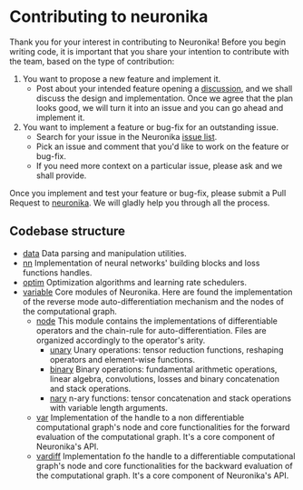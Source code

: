 # Contributing to neuronika

Thank you for your interest in contributing to Neuronika! Before you begin writing code, it is important that you share your intention to contribute with the team, based on the type of contribution:

1. You want to propose a new feature and implement it.
    - Post about your intended feature opening a [discussion](https://github.com/neuronika/neuronika/discussions), and we shall discuss the design and implementation. Once we agree that the plan looks good, we will turn it into an issue and you can go ahead and implement it.
2. You want to implement a feature or bug-fix for an outstanding issue.
    - Search for your issue in the Neuronika [issue list](https://github.com/neuronika/neuronika/issues).
    - Pick an issue and comment that you'd like to work on the feature or bug-fix.
    - If you need more context on a particular issue, please ask and we shall provide.

Once you implement and test your feature or bug-fix, please submit a Pull Request to [neuronika](https://github.com/neuronika/neuronika). We will gladly help you through all the process.

## Codebase structure

* [data](https://github.com/neuronika/neuronika/tree/main/src/data) Data parsing and manipulation utilities.
* [nn](https://github.com/neuronika/neuronika/tree/main/src/nn) Implementation of neural networks' building blocks and loss functions handles.
* [optim](https://github.com/neuronika/neuronika/tree/main/src/optim) Optimization algorithms and learning rate schedulers.
* [variable](https://github.com/neuronika/neuronika/tree/main/src/variable) Core modules of Neuronika. Here are found the implementation of the reverse mode auto-differentiation mechanism and the nodes of the computational graph.
    - [node](https://github.com/neuronika/neuronika/tree/main/src/variable/node) This module contains the implementations of differentiable operators and the chain-rule for auto-differentiation. Files are organized accordingly to the operator's arity.
        - [unary](https://github.com/neuronika/neuronika/tree/main/src/variable/node/unary) Unary operations: tensor reduction functions, reshaping operators and element-wise functions.
        - [binary](https://github.com/neuronika/neuronika/tree/main/src/variable/node/binary) Binary operations: fundamental arithmetic operations, linear algebra, convolutions, losses and binary concatenation and stack operations.
         - [nary](https://github.com/neuronika/neuronika/tree/main/src/variable/node/nary) n-ary functions: tensor concatenation and stack operations with variable length arguments.
    - [var](https://github.com/neuronika/neuronika/blob/main/src/variable/var.rs) Implementation of the handle to a non differentiable computational graph's node and core functionalities for the forward evaluation of the computational graph. It's a core component of Neuronika's API.
    - [vardiff](https://github.com/neuronika/neuronika/blob/main/src/variable/vardiff.rs) Implementation fo the handle to a differentiable computational graph's node and core functionalities for the backward evaluation of the computational graph. It's a core component of Neuronika's API.
